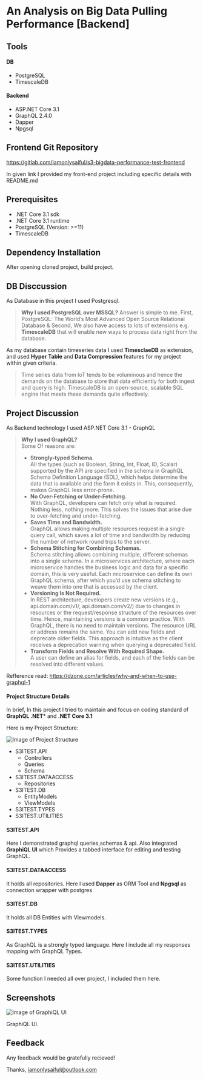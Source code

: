 # An Analysis on Big Data Pulling Performance [Backend]

## Tools

#### DB
* PostgreSQL
* TimescaleDB

#### Backend 
* ASP.NET Core 3.1
* GraphQL 2.4.0
* Dapper
* Npgsql

## Frontend Git Repository

https://gitlab.com/iamonlysaiful/s3-bigdata-performance-test-frontend

In given link I provided my front-end project including specific details with README.md


## Prerequisites

* .NET Core 3.1 sdk
* .NET Core 3.1 runtime
* PostgreSQL (Version: >=11)
* TimescaleDB 

##  Dependency Installation

After opening cloned project, build project.


## DB Disccussion
As Database in this project I used Postgresql.

> **Why I used PostgreSQL over MSSQL?** Answer is simple to me. First, PostgreSQL: The World’s Most Advanced Open Source Relational Database &
Second, We also have access to lots of extensions e.g. **TimescaleDB** that will enable new ways to process data right from the database.

As my database contain timeseries data I used **TimesclaeDB** as extension, and used **Hyper Table** and **Data Compression** features for my project within given criteria.

> Time series data from IoT tends to be voluminous and hence the demands on the database to store that data efficiently for both ingest and query is high. 
TimescaleDB is an open-source, scalable SQL engine that meets these demands quite effectively.

## Project Discussion

As Backend technology I used ASP.NET Core 3.1 - GraphQL

> **Why I used GraphQL?**   
Some Of reasons are:
> * **Strongly-typed Schema.**  
> All the types (such as Boolean, String, Int, Float, ID, Scalar) supported by the API are specified in the schema in GraphQL Schema Definition Language (SDL), 
which helps determine the data that is available and the form it exists in. This, consequently, makes GraphQL less error-prone.
> * **No Over-Fetching or Under-Fetching.**  
> With GraphQL, developers can fetch only what is required. Nothing less, nothing more. This solves the issues that arise due to over-fetching and under-fetching.
> * **Saves Time and Bandwidth.**  
> GraphQL allows making multiple resources request in a single query call, which saves a lot of time and bandwidth by reducing the number of network round trips to the server.
> * **Schema Stitching for Combining Schemas.**  
> Schema stitching allows combining multiple, different schemas into a single schema. In a microservices architecture, where each microservice handles the business 
logic and data for a specific domain, this is very useful. Each microservice can define its own GraphQL schema, after which you’d use schema stitching to weave them 
into one that is accessed by the client.
> * **Versioning Is Not Required.**  
> In REST architecture, developers create new versions (e.g., api.domain.com/v1/, api.domain.com/v2/) due to changes in resources or the request/response structure of 
the resources over time. Hence, maintaining versions is a common practice. With GraphQL, there is no need to maintain versions. The resource URL or address remains the same. 
You can add new fields and deprecate older fields. This approach is intuitive as the client receives a deprecation warning when querying a deprecated field.
> * **Transform Fields and Resolve With Required Shape.**  
> A user can define an alias for fields, and each of the fields can be resolved into different values.

Refference read: https://dzone.com/articles/why-and-when-to-use-graphql-1

#### Project Structure Details

In brief, In this project I tried to maintain and focus on coding standard of **GraphQL .NET*** and **.NET Core 3.1**

Here is my Project Structure:

![Image of Project Structure](S3ITEST.API/Properties/readme-assets/img-1.PNG)


  * S3ITEST.API
    * Controllers
    * Queries
    * Schema
  * S3ITEST.DATAACCESS
    * Repositories
  * S3ITEST.DB
    * EntityModels
    * ViewModels
  * S3ITEST.TYPES
  * S3ITEST.UTILITIES

#### S3ITEST.API
Here I demonstrated graphql queries,schemas & api. Also integrated **GraphiQL UI** which Provides a 
tabbed interface for editing and testing GraphQL.

#### S3ITEST.DATAACCESS
It holds all repositories. Here I used **Dapper** as ORM Tool and **Npgsql** as connection wrapper with postgres

#### S3ITEST.DB
It holds all DB Entities with Viewmodels.

#### S3ITEST.TYPES
As GraphQL is a strongly typed language. Here I include all my responses mapping with GraphQL Types.

#### S3ITEST.UTILITIES
Some function I needed all over project, I included them here. 

## Screenshots

![Image of GraphiQL UI](S3ITEST.API/Properties/readme-assets/img-2.png)

GraphiQL UI.

## Feedback

Any feedback would be gratefully recieved!

Thanks, iamonlysaiful@outlook.com